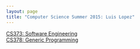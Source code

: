 ```yaml
---
layout: page
title: "Computer Science Summer 2015: Luis Lopez"
---
```


[CS373: Software Engineering](http://lclg21.github.io/Week3/)  
[CS378: Generic Programming](http://lclg21.github.io/cs378-Week3/)  

